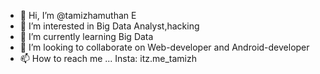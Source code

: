 - 👋 Hi, I’m @tamizhamuthan E
- 👀 I’m interested in Big Data Analyst,hacking
- 🌱 I’m currently learning Big Data 
- 💞️ I’m looking to collaborate on Web-developer and Android-developer
- 📫 How to reach me ... Insta: itz.me_tamizh

<!---
tamizhe/tamizhe is a ✨ special ✨ repository because its `README.md` (this file) appears on your GitHub profile.
You can click the Preview link to take a look at your changes.
--->
